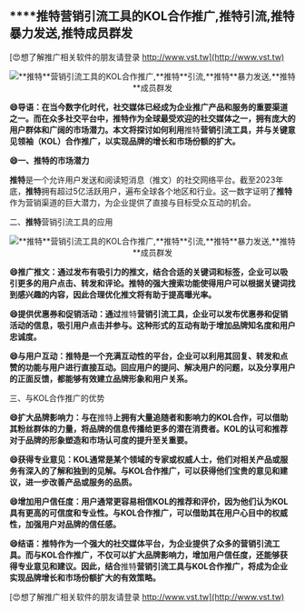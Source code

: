 ## ****推特**营销引流工具的KOL合作推广,**推特**引流,**推特**暴力发送,**推特**成员群发**

[😍想了解推广相关软件的朋友请登录 http://www.vst.tw](http://www.vst.tw)

 <center><img src="https://vst.tw/MP4/tuiguang/png/1.png" alt="**推特**营销引流工具的KOL合作推广,**推特**引流,**推特**暴力发送,**推特**成员群发"></center>

**😄导语：在当今数字化时代，社交媒体已经成为企业推广产品和服务的重要渠道之一。而在众多社交平台中，**推特**作为全球最受欢迎的社交媒体之一，拥有庞大的用户群体和广阔的市场潜力。本文将探讨如何利用**推特**营销引流工具，并与关键意见领袖（KOL）合作推广，以实现品牌的增长和市场份额的扩大。**

**😄一、**推特**的市场潜力**

**推特**是一个允许用户发送和阅读短消息（推文）的社交网络平台。截至2023年底，**推特**拥有超过5亿活跃用户，遍布全球各个地区和行业。这一数字证明了**推特**作为营销渠道的巨大潜力，为企业提供了直接与目标受众互动的机会。

二、**推特**营销引流工具的应用

 <center><img src="https://vst.tw/MP4/tuiguang/png/7.png" alt="**推特**营销引流工具的KOL合作推广,**推特**引流,**推特**暴力发送,**推特**成员群发"></center>

**😄推广推文：通过发布有吸引力的推文，结合合适的关键词和标签，企业可以吸引更多的用户点击、转发和评论。**推特**的强大搜索功能使得用户可以根据关键词找到感兴趣的内容，因此合理优化推文将有助于提高曝光率。**

**😄提供优惠券和促销活动：通过**推特**营销引流工具，企业可以发布优惠券和促销活动的信息，吸引用户点击并参与。这种形式的互动有助于增加品牌知名度和用户忠诚度。**

**😄与用户互动：**推特**是一个充满互动性的平台，企业可以利用其回复、转发和点赞的功能与用户进行直接互动。回应用户的提问、解决用户的问题，以及分享用户的正面反馈，都能够有效建立品牌形象和用户关系。**

三、与KOL合作推广的优势

**😄扩大品牌影响力：与在**推特**上拥有大量追随者和影响力的KOL合作，可以借助其粉丝群体的力量，将品牌的信息传播给更多的潜在消费者。KOL的认可和推荐对于品牌的形象塑造和市场认可度的提升至关重要。**

**😄获得专业意见：KOL通常是某个领域的专家或权威人士，他们对相关产品或服务有深入的了解和独到的见解。与KOL合作推广，可以获得他们宝贵的意见和建议，进一步改善产品或服务的品质。**

**😄增加用户信任度：用户通常更容易相信KOL的推荐和评价，因为他们认为KOL具有更高的可信度和专业性。与KOL合作推广，可以借助其在用户心目中的权威性，加强用户对品牌的信任感。**

**😄结语：**推特**作为一个强大的社交媒体平台，为企业提供了众多的营销引流工具。而与KOL合作推广，不仅可以扩大品牌影响力，增加用户信任度，还能够获得专业意见和建议。因此，结合**推特**营销引流工具与KOL合作推广，将成为企业实现品牌增长和市场份额扩大的有效策略。**

[😍想了解推广相关软件的朋友请登录 http://www.vst.tw](http://www.vst.tw)



